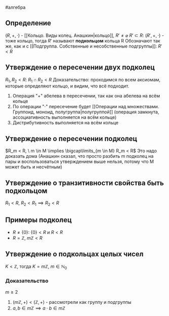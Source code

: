 #алгебра 
## Определение
$(R, +, \cdot)$ - [[Кольцо. Виды колец. Анашкин|кольцо]], $R' \neq \varnothing$
$R' \subset R: \ (R', +, \cdot)$ - тоже кольцо, 
тогда $R'$ называют **подкольцом** кольца R
Обозначают так же, как и с [[Подгруппа. Собственные и несобственные подгруппы]]: $R' < R$

## Утверждение о пересечении двух подколец
$R_1, R_2 < R: \ R_1 \cap R_2 < R$
Доказательство: проходимся по всем аксиомам, которые определяют кольцо, и видим, что всё подходит.
1) Операция "+" абелева в пересечении, так как она абелева на всём кольце
2) По операции "$\cdot$" пересечение будет [[Операции над множествами. Группоид, моноид, полугруппа|полугруппой]] (операция замкнута, ассоциативность выполняется на всём кольце)
3) Дистрибутивность выполняется на всём кольце

## Утверждение о пересечении подколец
$R_m < R, \ m \in M \implies \bigcap\limits_{m \in M} R_m < R$
Это надо доказать дома (Анашкин сказал, что просто разбить m подколец на пары и воспользоваться утверждением выше нельзя, потому что M может быть и несчётным)

## Утверждение о транзитивности свойства быть подкольцом
$R_1 < R, \ R_2 < R_1 \implies R_2 < R$

## Примеры подколец
- $R \neq \{ 0 \}: \ \{ 0 \} < R \ и \ R < R$
- $R = \mathbb{Z}, \ m \mathbb{Z} < R$

## Утверждение о подкольцах целых чисел
$K < \mathbb{Z}$, тогда $K = m \mathbb{Z}, \ m \in \mathbb{N}_0$
### Доказательство
$m \geq 2$
1) $(m \mathbb{Z}, +) < (\mathbb{Z}, +)$ - рассмотрели как группу и подгруппы
2) $a, b \in m \mathbb{Z} \implies a \cdot b \in m \mathbb{Z}$
